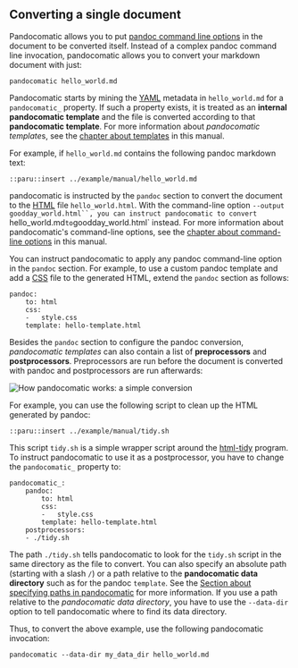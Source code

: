 ## Converting a single document

Pandocomatic allows you to put [pandoc command line
options](http://pandoc.org/MANUAL.html) in the document to be converted
itself. Instead of a complex pandoc command line invocation, pandocomatic
allows you to convert your markdown document with just:

``` {.bash}
pandocomatic hello_world.md
```

Pandocomatic starts by mining the [YAML](http://yaml.org/) metadata in
`hello_world.md` for a `pandocomatic_` property. If such a property exists, it
is treated as an **internal pandocomatic template** and the file is converted
according to that **pandocomatic template**. For more information about
*pandocomatic template*s, see the [chapter about
templates](#pandocomatic-templates) in this manual.

For example, if `hello_world.md` contains the following pandoc markdown text:

```{.pandoc}
::paru::insert ../example/manual/hello_world.md
```

pandocomatic is instructed by the `pandoc` section to convert the document to
the [HTML](https://developer.mozilla.org/en-US/docs/Web/HTML) file
`hello_world.html`. With the command-line option `--output
goodday_world.html``, you can instruct pandocomatic to convert
`hello_world.md` to `goodday_world.html` instead. For more information about
pandocomatic's command-line options, see the [chapter about command-line
options](#pandocomatic_cli) in this manual.

You can instruct pandocomatic to apply any pandoc command-line option in the
`pandoc` section. For example, to use a custom pandoc template and add a
[CSS](https://developer.mozilla.org/en-US/docs/Web/CSS) file to the generated
HTML, extend the `pandoc` section as follows:

```{.yaml}
pandoc:
    to: html
    css:
    -   style.css
    template: hello-template.html
```

Besides the `pandoc` section to configure the pandoc conversion,
*pandocomatic templates* can also contain a list of **preprocessors** and
**postprocessors**. Preprocessors are run before the document is converted
with pandoc and postprocessors are run afterwards: 

![How pandocomatic works: a simple
conversion](documentation/images/simple_conversion.svg)

For example, you can use the following script to clean up the HTML generated
by pandoc:

```{.bash}
::paru::insert ../example/manual/tidy.sh
```

This script `tidy.sh` is a simple wrapper script around the
[html-tidy](http://www.html-tidy.org/) program. To instruct pandocomatic to
use it as a postprocessor, you have to change the `pandocomatic_` property to:

```{.yaml}
pandocomatic_:
    pandoc:
        to: html
        css:
        -   style.css
        template: hello-template.html
    postprocessors:
    - ./tidy.sh
```

The path `./tidy.sh` tells pandocomatic to look for the `tidy.sh` script in
the same directory as the file to convert. You can also specify an absolute
path (starting with a slash `/`) or a path relative to the **pandocomatic data
directory** such as for the pandoc `template`. See the [Section about
specifying paths in pandocomatic](#specifiying-paths) for more information. If
you use a path relative to the *pandocomatic data directory*, you have to use
the `--data-dir` option to tell pandocomatic where to find its data directory.

Thus, to convert the above example, use the following pandocomatic invocation:

```{.bash}
pandocomatic --data-dir my_data_dir hello_world.md
```
